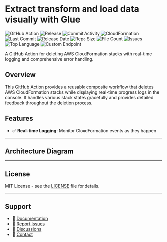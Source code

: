 # Extract transform and load data visually with Glue

![GitHub Action](https://img.shields.io/badge/GitHub-Action-blue?logo=github)&nbsp;![Release](https://github.com/subhamay-bhattacharyya/2303-glue-cft/actions/workflows/release.yaml/badge.svg)&nbsp;![Commit Activity](https://img.shields.io/github/commit-activity/t/subhamay-bhattacharyya/2303-glue-cft)&nbsp;![CloudFormation](https://img.shields.io/badge/AWS-CloudFormation-orange?logo=amazonaws)&nbsp;![Last Commit](https://img.shields.io/github/last-commit/subhamay-bhattacharyya/2303-glue-cft)&nbsp;![Release Date](https://img.shields.io/github/release-date/subhamay-bhattacharyya/2303-glue-cft)&nbsp;![Repo Size](https://img.shields.io/github/repo-size/subhamay-bhattacharyya/2303-glue-cft)&nbsp;![File Count](https://img.shields.io/github/directory-file-count/subhamay-bhattacharyya/2303-glue-cft)&nbsp;![Issues](https://img.shields.io/github/issues/subhamay-bhattacharyya/2303-glue-cft)&nbsp;![Top Language](https://img.shields.io/github/languages/top/subhamay-bhattacharyya/2303-glue-cft)&nbsp;![Custom Endpoint](https://img.shields.io/endpoint?url=https://gist.githubusercontent.com/bsubhamay/776c9399cbcd713565e968e773332c2e/raw/2303-glue-cft.json?)


A GitHub Action for deleting AWS CloudFormation stacks with real-time logging and comprehensive error handling.

## Overview

This GitHub Action provides a reusable composite workflow that deletes AWS CloudFormation stacks while displaying real-time progress logs in the console. It handles various stack states gracefully and provides detailed feedback throughout the deletion process.

## Features

- ✅ **Real-time Logging**: Monitor CloudFormation events as they happen

---

## Architecture Diagram


---

## License

MIT License - see the [LICENSE](LICENSE) file for details.

---

## Support

- 📖 [Documentation](https://github.com/subhamay-bhattacharyya/2303-glue-cft/wiki)
- 🐛 [Report Issues](https://github.com/subhamay-bhattacharyya/2303-glue-cft/issues)
- 💬 [Discussions](https://github.com/subhamay-bhattacharyya/2303-glue-cft/discussions)
- 📧 [Contact](mailto:support@subhamay.aws@gmail.com)